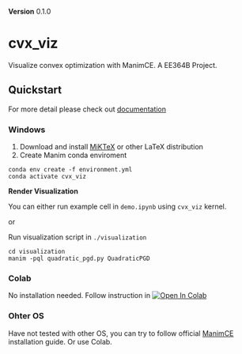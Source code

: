 **Version** 0.1.0

# cvx_viz
Visualize convex optimization with ManimCE. A EE364B Project. 

## Quickstart

For more detail please check out [documentation](https://github.com/Tma2333/cvx_viz/wiki)

### Windows

1. Download and install [MiKTeX](https://miktex.org/download) or other LaTeX distribution
2. Create Manim conda enviroment
```
conda env create -f environment.yml
conda activate cvx_viz
```

**Render Visualization**

You can either run example cell in `demo.ipynb` using `cvx_viz` kernel. 

or 

Run visualization script in `./visualization`

```
cd visualization
manim -pql quadratic_pgd.py QuadraticPGD
```

### Colab

No installation needed. Follow instruction in [![Open In Colab](https://colab.research.google.com/assets/colab-badge.svg)](https://colab.research.google.com/github/Tma2333/cvx_viz/blob/main/demo.ipynb)

### Ohter OS
Have not tested with other OS, you can try to follow official [ManimCE](https://docs.manim.community/en/stable/installation.html) installation guide. Or use Colab. 